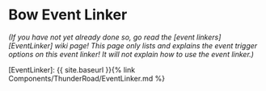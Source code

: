 # Bow Event Linker
*(If you have not yet already done so, go read the [event linkers][EventLinker] wiki page! This page only lists and explains the event trigger options on this event linker! It will not explain how to use the event linker.)*



[EventLinker]:  {{ site.baseurl }}{% link Components/ThunderRoad/EventLinker.md %}
